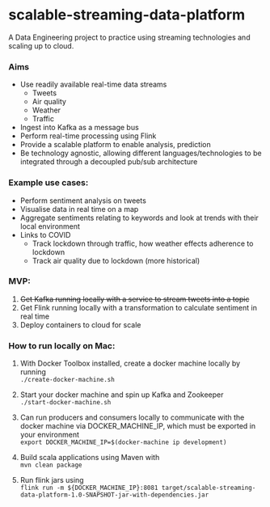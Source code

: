# scalable-streaming-data-platform

A Data Engineering project to practice using streaming technologies and scaling up to cloud.

### Aims
* Use readily available real-time data streams
    * Tweets
    * Air quality
    * Weather
    * Traffic
* Ingest into Kafka as a message bus
* Perform real-time processing using Flink
* Provide a scalable platform to enable analysis, prediction
* Be technology agnostic, allowing different languages/technologies to be integrated through a decoupled pub/sub architecture

### Example use cases:
* Perform sentiment analysis on tweets
* Visualise data in real time on a map
* Aggregate sentiments relating to keywords and look at trends with their local environment
* Links to COVID
    * Track lockdown through traffic, how weather effects adherence to lockdown
    * Track air quality due to lockdown (more historical)

### MVP:
1. ~~Get Kafka running locally with a service to stream tweets into a topic~~
2. Get Flink running locally with a transformation to calculate sentiment in real time
3. Deploy containers to cloud for scale

### How to run locally on Mac:
1. With Docker Toolbox installed, create a docker machine locally by running <br>`./create-docker-machine.sh`

2. Start your docker machine and spin up Kafka and Zookeeper <br>`./start-docker-machine.sh`

3. Can run producers and consumers locally to communicate with the docker machine via DOCKER_MACHINE_IP, which must be exported in your environment <br>`export DOCKER_MACHINE_IP=$(docker-machine ip development)`

4. Build scala applications using Maven with <br>`mvn clean package`

5. Run flink jars using <br>`flink run -m ${DOCKER_MACHINE_IP}:8081 target/scalable-streaming-data-platform-1.0-SNAPSHOT-jar-with-dependencies.jar`